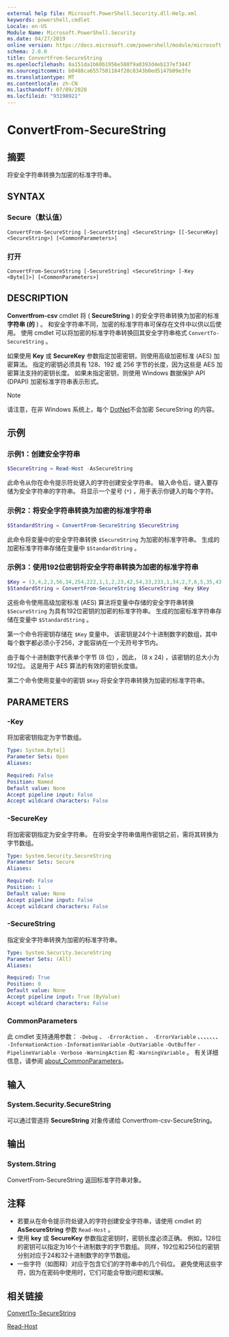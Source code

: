 ```yaml
---
external help file: Microsoft.PowerShell.Security.dll-Help.xml
keywords: powershell,cmdlet
Locale: en-US
Module Name: Microsoft.PowerShell.Security
ms.date: 04/27/2019
online version: https://docs.microsoft.com/powershell/module/microsoft.powershell.security/convertfrom-securestring?view=powershell-6&WT.mc_id=ps-gethelp
schema: 2.0.0
title: ConvertFrom-SecureString
ms.openlocfilehash: 8a151da1b60b1956e580f9a0393d4eb137ef3447
ms.sourcegitcommit: b0488ca6557501184f20c8343b0ed5147b09e3fe
ms.translationtype: MT
ms.contentlocale: zh-CN
ms.lasthandoff: 07/09/2020
ms.locfileid: "93198921"
---
```

# ConvertFrom-SecureString

## 摘要
将安全字符串转换为加密的标准字符串。

## SYNTAX

### Secure（默认值）

```
ConvertFrom-SecureString [-SecureString] <SecureString> [[-SecureKey] <SecureString>] [<CommonParameters>]
```

### 打开

```
ConvertFrom-SecureString [-SecureString] <SecureString> [-Key <Byte[]>] [<CommonParameters>]
```

## DESCRIPTION

**Convertfrom-csv** cmdlet 将 ( **SecureString** ) 的安全字符串转换为加密的标准 **字符串 (的** ) 。 和安全字符串不同，加密的标准字符串可保存在文件中以供以后使用。 使用 cmdlet 可以将加密的标准字符串转换回其安全字符串格式 `ConvertTo-SecureString` 。

如果使用 **Key** 或 **SecureKey** 参数指定加密密钥，则使用高级加密标准 (AES) 加密算法。 指定的密钥必须具有 128、192 或 256 字节的长度，因为这些是 AES 加密算法支持的密钥长度。 如果未指定密钥，则使用 Windows 数据保护 API (DPAPI) 加密标准字符串表示形式。

> [!NOTE]
> 请注意，在非 Windows 系统上，每个 [DotNet](/dotnet/api/system.security.securestring?view=netcore-2.1#remarks)不会加密 SecureString 的内容。

## 示例

### 示例1：创建安全字符串

```powershell
$SecureString = Read-Host -AsSecureString
```

此命令从你在命令提示符处键入的字符创建安全字符串。 输入命令后，键入要存储为安全字符串的字符串。 将显示一个星号 (`*`) ，用于表示你键入的每个字符。

### 示例2：将安全字符串转换为加密的标准字符串

```powershell
$StandardString = ConvertFrom-SecureString $SecureString
```

此命令将变量中的安全字符串转换 `$SecureString` 为加密的标准字符串。 生成的加密标准字符串存储在变量中 `$StandardString` 。

### 示例3：使用192位密钥将安全字符串转换为加密的标准字符串

```powershell
$Key = (3,4,2,3,56,34,254,222,1,1,2,23,42,54,33,233,1,34,2,7,6,5,35,43)
$StandardString = ConvertFrom-SecureString $SecureString -Key $Key
```

这些命令使用高级加密标准 (AES) 算法将变量中存储的安全字符串转换 `$SecureString` 为具有192位密钥的加密的标准字符串。 生成的加密标准字符串存储在变量中 `$StandardString` 。

第一个命令将密钥存储在 `$Key` 变量中。 该密钥是24个十进制数字的数组，其中每个数字都必须小于256，才能容纳在一个无符号字节内。

由于每个十进制数字代表单个字节 (8 位) ，因此， (8 x 24) ，该密钥的总大小为192位。 这是用于 AES 算法的有效的密钥长度值。

第二个命令使用变量中的密钥 `$Key` 将安全字符串转换为加密的标准字符串。

## PARAMETERS

### -Key

将加密密钥指定为字节数组。

```yaml
Type: System.Byte[]
Parameter Sets: Open
Aliases:

Required: False
Position: Named
Default value: None
Accept pipeline input: False
Accept wildcard characters: False
```

### -SecureKey

将加密密钥指定为安全字符串。 在将安全字符串值用作密钥之前，需将其转换为字节数组。

```yaml
Type: System.Security.SecureString
Parameter Sets: Secure
Aliases:

Required: False
Position: 1
Default value: None
Accept pipeline input: False
Accept wildcard characters: False
```

### -SecureString

指定安全字符串转换为加密的标准字符串。

```yaml
Type: System.Security.SecureString
Parameter Sets: (All)
Aliases:

Required: True
Position: 0
Default value: None
Accept pipeline input: True (ByValue)
Accept wildcard characters: False
```

### CommonParameters

此 cmdlet 支持通用参数： `-Debug` 、 `-ErrorAction` 、 `-ErrorVariable` 、、、、、、、 `-InformationAction` `-InformationVariable` `-OutVariable` `-OutBuffer` `-PipelineVariable` `-Verbose` `-WarningAction` 和 `-WarningVariable` 。
有关详细信息，请参阅 [about_CommonParameters](https://go.microsoft.com/fwlink/?LinkID=113216)。

## 输入

### System.Security.SecureString

可以通过管道将 **SecureString** 对象传递给 Convertfrom-csv-SecureString。

## 输出

### System.String

ConvertFrom-SecureString 返回标准字符串对象。

## 注释

- 若要从在命令提示符处键入的字符创建安全字符串，请使用 cmdlet 的 **AsSecureString** 参数 `Read-Host` 。
- 使用 **key** 或 **SecureKey** 参数指定密钥时，密钥长度必须正确。 例如，128位的密钥可以指定为16个十进制数字的字节数组。
  同样，192位和256位的密钥分别对应于24和32十进制数字的字节数组。
- 一些字符（如图释）对应于包含它们的字符串中的几个码位。 避免使用这些字符，因为在密码中使用时，它们可能会导致问题和误解。

## 相关链接

[ConvertTo-SecureString](ConvertTo-SecureString.md)

[Read-Host](../Microsoft.PowerShell.Utility/Read-Host.md)
